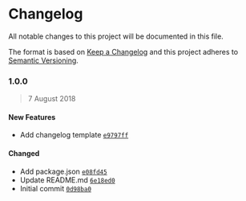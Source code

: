 # Changelog
All notable changes to this project will be documented in this file.

The format is based on [Keep a Changelog](http://keepachangelog.com/en/1.0.0/)
and this project adheres to [Semantic Versioning](http://semver.org/spec/v2.0.0.html).

### 1.0.0
> 7 August 2018

#### New Features

- Add changelog template [`e9797ff`](https://github.com/Jno21/changelog-generator/commit/e9797ff5e8a914a03f7f38dbc138353195023ff7)

#### Changed

- Add package.json [`e08fd45`](https://github.com/Jno21/changelog-generator/commit/e08fd45ba9695927dcf3088b89c9c884a74da589)
- Update README.md [`6e18ed0`](https://github.com/Jno21/changelog-generator/commit/6e18ed0f6306b02b7d665113ff1bdd7325a39570)
- Initial commit [`0d98ba0`](https://github.com/Jno21/changelog-generator/commit/0d98ba00b39ca87c873dc30f459bdbd20bfa287a)
